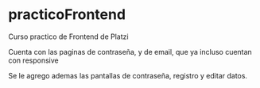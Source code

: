 # practicoFrontend
Curso practico de Frontend de Platzi

Cuenta con las paginas de contraseña, y de email, que ya incluso
cuentan con responsive

Se le agrego ademas las pantallas de contraseña, registro y 
editar datos.
